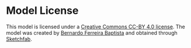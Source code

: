 # Model License
This model is licensed under a [Creative Commons CC-BY 4.0 license](https://creativecommons.org/licenses/by/4.0/). The model was created by [Bernardo Ferreira Baptista](https://sketchfab.com/Bernardofer) and obtained through [Sketchfab](https://skfb.ly/oTsJv).